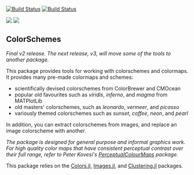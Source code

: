 [![Build Status](https://travis-ci.org/JuliaGraphics/ColorSchemes.jl.svg?branch=master)](https://travis-ci.org/JuliaGraphics/ColorSchemes.jl)
[![Build Status](https://ci.appveyor.com/api/projects/status/github/cormullion/ColorSchemes.jl?branch=master&svg=true)](https://ci.appveyor.com/project/cormullion/ColorSchemes-jl)

[![](https://img.shields.io/badge/docs-stable-blue.svg)](https://JuliaGraphics.github.io/ColorSchemes.jl/stable) [![](https://img.shields.io/badge/docs-latest-blue.svg)](https://JuliaGraphics.github.io/ColorSchemes.jl/latest)

## ColorSchemes

_Final v2 release. The next release, v3, will move some of the tools to another package._

This package provides tools for working with colorschemes and colormaps. It provides many pre-made colormaps and schemes:

- scientifically devised colorschemes from ColorBrewer and CMOcean
- popular old favourites such as _viridis_, _inferno_, and _magma_ from MATPlotLib
- old masters' colorschemes, such as _leonardo_, _vermeer_, and _picasso_
- variously themed colorschemes such as _sunset_, _coffee_, _neon_, and _pearl_

In addition, you can extract colorschemes from images, and replace an image colorscheme with another.

*The package is designed for general purpose and informal graphics work. For high quality color maps that have consistent perceptual contrast over their full range, refer to Peter Kovesi's [PerceptualColourMaps](https://github.com/peterkovesi/PerceptualColourMaps.jl) package.*

This package relies on the [Colors.jl](https://github.com/JuliaGraphics/Colors.jl), [Images.jl](https://github.com/JuliaImages/Images.jl), and [Clustering.jl](https://github.com/JuliaStats/Clustering.jl) packages.
